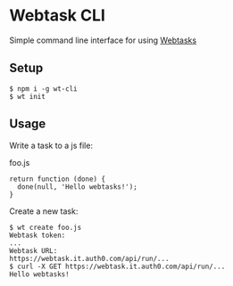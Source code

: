 # Webtask CLI
Simple command line interface for using [Webtasks](https://webtask.io)

## Setup
```
$ npm i -g wt-cli
$ wt init
```

## Usage
Write a task to a js file:

foo.js
```
return function (done) {
  done(null, 'Hello webtasks!');
}
```

Create a new task:
```
$ wt create foo.js
Webtask token:
...
Webtask URL:
https://webtask.it.auth0.com/api/run/...
$ curl -X GET https://webtask.it.auth0.com/api/run/...
Hello webtasks!
```
